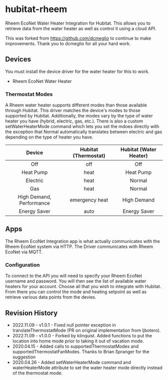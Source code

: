# hubitat-rheem
Rheem EcoNet Water Heater Integration for Hubitat. This allows you to retrieve data from the water heater as well as control it using a cloud API.

This was forked from https://github.com/dcmeglio to continue to make improvements.  Thank you to dcmeglio for all your hard work.
 
## Devices
You must install the device driver for the water heater for this to work.
* Rheem EcoNet Water Heater

### Thermostat Modes
A Rheem water heater supports different modes than those available through Hubitat. This driver matches the device's modes to those supported by Hubitat. Additionally, the modes vary by the type of water heater you have (hybrid, electric, gas, etc.). There is also a custom setWaterHeaterMode command which lets you set the mdoes directly with the exception that Normal automatically translates between electric and gas depending on the type of heater you have.

|           Device         |      Hubitat (Thermostat)      |       Hubitat (Water Heater)      |
|:------------------------:|:------------------------------:|:---------------------------------:|
| Off                      | off                            | Off                               |
| Heat Pump                | heat                           | Heat Pump                         |
| Electric                 | heat                           | Normal                            |
| Gas                      | heat                           | Normal                            |
| High Demand, Performance | emergency heat                 | High Demand                       |
| Energy Saver             | auto                           | Energy Saver                      |

## Apps
The Rheem EcoNet Integration app is what actually communicates with the Rheem EcoNet system via HTTP.
The Driver communicates with Rheem EcoNet via MQTT.

### Configuration
To connect to the API you will need to specify your Rheem EcoNet username and password. You will then see the list of available water heaters for your account. Choose all that you wish to integrate with Hubitat. From there you can control the mode and heating setpoint as well as retrieve various data points from the devies.



## Revision History
* 2022.11.09 - v1.0.1 - Fixed null pointer exception in translateThermostatMode (PR on original implementation from ljbotero).
* 2022.11.09 - v1.0.0 - Forked by klinquist.  Added functions to put the location into home mode prior to taking it out of vacation mode.
* 2020.04.15 - Added calls to supportedThermostatModes and supportedThermostatFanModes. Thanks to Brian Spranger for the suggestion
* 2020.04.26 - Added setWaterHeaterMode command and waterHeaterMode attribute to set the water heater mode directly instead of the thermostat mode.